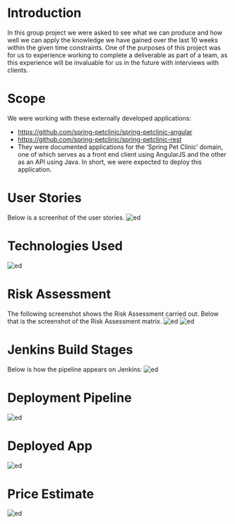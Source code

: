 # Introduction 
In this group project we were asked to see what we can produce and how well we can apply the knowledge we have gained over the last 10 weeks within the given time constraints.
One of the purposes of this project was for us to experience working to complete a deliverable as part of a team, as this experience will be invaluable for us in the future with interviews with clients. 

# Scope
We were working with these externally developed applications:
- https://github.com/spring-petclinic/spring-petclinic-angular
- https://github.com/spring-petclinic/spring-petclinic-rest
- They were documented applications for the ‘Spring Pet Clinic’ domain, one of which serves as a front end client using AngularJS and the other as an API using Java.
In short, we were expected to deploy this application.

# User Stories 
Below is a screenhot of the user stories.
![ed](./documentation/user-stories_1.jpg)

# Technologies Used
![ed](./documentation/technologies-used.jpg)

# Risk Assessment
The following screenshot shows the Risk Assessment carried out. Below that is the screenshot of the Risk Assessment matrix.
![ed](./documentation/Risk-Assessment.jpg)
![ed](./documentation/Risk-Assessment_Matrix.jpg)

# Jenkins Build Stages
Below is how the pipeline appears on Jenkins:
![ed](./documentation/jenkins-deploy.jpg)

# Deployment Pipeline 
![ed](./documentation/Deployment-pipelineV2.png)

# Deployed App 
![ed](./documentation/frontend.PNG)

# Price Estimate 
![ed](./documentation/price-estimate_ec2medium_EKS.jpg)

